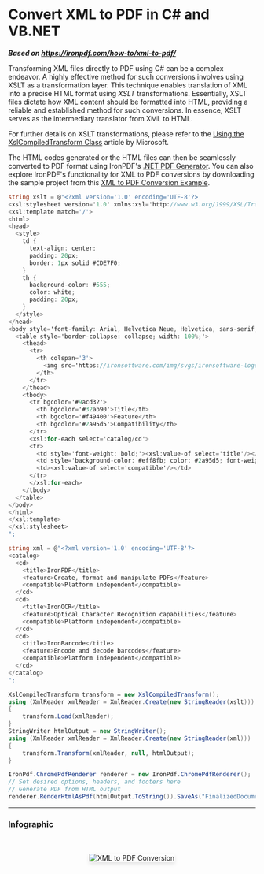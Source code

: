 # Convert XML to PDF in C# and VB.NET

***Based on <https://ironpdf.com/how-to/xml-to-pdf/>***


Transforming XML files directly to PDF using C# can be a complex endeavor. A highly effective method for such conversions involves using XSLT as a transformation layer. This technique enables translation of XML into a precise HTML format using *XSLT* transformations. Essentially, XSLT files dictate how XML content should be formatted into HTML, providing a reliable and established method for such conversions. In essence, XSLT serves as the intermediary translator from XML to HTML.

For further details on XSLT transformations, please refer to the [Using the XslCompiledTransform Class](https://docs.microsoft.com/en-us/dotnet/standard/data/xml/using-the-xslcompiledtransform-class) article by Microsoft.

The HTML codes generated or the HTML files can then be seamlessly converted to PDF format using IronPDF's [.NET PDF Generator](https://ironpdf.com/docs/). You can also explore IronPDF's functionality for XML to PDF conversions by downloading the sample project from this [XML to PDF Conversion Example](https://ironpdf.com/downloads/csharp-xml-to-pdf.zip).

```cs
string xslt = @"<?xml version='1.0' encoding='UTF-8'?>
<xsl:stylesheet version='1.0' xmlns:xsl='http://www.w3.org/1999/XSL/Transform'>
<xsl:template match='/'>
<html>
<head>
  <style>
    td {
      text-align: center;
      padding: 20px;
      border: 1px solid #CDE7F0;
    }
    th {
      background-color: #555;
      color: white;
      padding: 20px;
    }
  </style>
</head>
<body style='font-family: Arial, Helvetica Neue, Helvetica, sans-serif;'>
  <table style='border-collapse: collapse; width: 100%;'>
    <thead>
      <tr>
        <th colspan='3'>
          <img src='https://ironsoftware.com/img/svgs/ironsoftware-logo-black.svg' alt='Iron Software Logo' style='display: block; margin: auto;'/>
        </th>
      </tr>
    </thead>
    <tbody>
      <tr bgcolor='#9acd32'>
        <th bgcolor='#32ab90'>Title</th>
        <th bgcolor='#f49400'>Feature</th>
        <th bgcolor='#2a95d5'>Compatibility</th>
      </tr>
      <xsl:for-each select='catalog/cd'>
      <tr>
        <td style='font-weight: bold;'><xsl:value-of select='title'/></td>
        <td style='background-color: #eff8fb; color: #2a95d5; font-weight: bold;'><xsl:value-of select='feature'/></td>
        <td><xsl:value-of select='compatible'/></td>
      </tr>
      </xsl:for-each>
    </tbody>
  </table>
</body>
</html>
</xsl:template>
</xsl:stylesheet>
";

string xml = @"<?xml version='1.0' encoding='UTF-8'?>
<catalog>
  <cd>
    <title>IronPDF</title>
    <feature>Create, format and manipulate PDFs</feature>
    <compatible>Platform independent</compatible>
  </cd>
  <cd>
    <title>IronOCR</title>
    <feature>Optical Character Recognition capabilities</feature>
    <compatible>Platform independent</compatible>
  </cd>
  <cd>
    <title>IronBarcode</title>
    <feature>Encode and decode barcodes</feature>
    <compatible>Platform independent</compatible>
  </cd>
</catalog>
";

XslCompiledTransform transform = new XslCompiledTransform();
using (XmlReader xmlReader = XmlReader.Create(new StringReader(xslt)))
{
    transform.Load(xmlReader);
}
StringWriter htmlOutput = new StringWriter();
using (XmlReader xmlReader = XmlReader.Create(new StringReader(xml)))
{
    transform.Transform(xmlReader, null, htmlOutput);
}

IronPdf.ChromePdfRenderer renderer = new IronPdf.ChromePdfRenderer();
// Set desired options, headers, and footers here
// Generate PDF from HTML output
renderer.RenderHtmlAsPdf(htmlOutput.ToString()).SaveAs("FinalizedDocument.pdf");
```

<hr class="separator">

### Infographic

<div style="text-align: center; margin-top: 50px; margin-bottom:50px;">
    <img src="https://ironpdf.com/static-assets/pdf/how-to/xml-to-pdf/XmlToHtml.webp" alt="XML to PDF Conversion" style="max-width: 100%; box-shadow: 0 4px 8px rgba(0,0,0,0.1);">
</div>